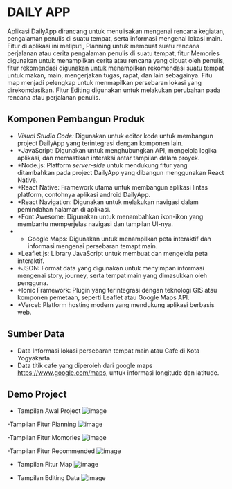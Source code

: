 # DAILY APP
Aplikasi DailyApp dirancang untuk menulisakan mengenai rencana kegiatan, pengalaman penulis di suatu tempat, serta informasi mengenai lokasi main. Fitur di aplikasi ini meliputi, Planning untuk membuat suatu rencana perjalanan atau cerita pengalaman penulis di suatu tempat, fitur Memories digunakan untuk menampilkan cerita atau rencana yang dibuat oleh penulis, fitur rekomendasi digunakan untuk menampilkan rekomendasi suatu tempat untuk makan, main, mengerjakan tugas, rapat, dan lain sebagainya. Fitu map menjadi pelengkap untuk menmapilkan persebaran lokasi yang direkomdasikan. Fitur Editing digunakan untuk melakukan perubahan pada rencana atau perjalanan penulis. 
## Komponen Pembangun Produk

- *Visual Studio Code:* Digunakan untuk editor kode untuk membangun project DailyApp yang terintegrasi dengan komponen lain.
- *JavaScript: Digunakan untuk menghubungkan API, mengelola logika aplikasi, dan memastikan interaksi antar tampilan dalam proyek.
- *Node.js: Platform _server-side_  untuk mendukung fitur yang ditambahkan pada project DailyApp yang dibangun menggunakan React Native.
- *React Native: Framework utama untuk membangun aplikasi lintas platform, contohnya aplikasi android DailyApp.
- *React Navigation: Digunakan untuk melakukan navigasi dalam pemindahan halaman di aplikasi.
- *Font Awesome: Digunakan untuk menambahkan ikon-ikon yang membantu memperjelas navigasi dan tampilan UI-nya.
- * Google Maps: Digunakan untuk menampilkan peta interaktif dan informasi mengenai persebaran temapt main.
- *Leaflet.js: Library JavaScript untuk membuat dan mengelola peta interaktif.
- *JSON: Format data yang digunakan untuk menyimpan informasi mengenai story, journey, serta tempat main yang dimasukkan oleh pengguna.
- *Ionic Framework: Plugin yang terintegrasi dengan teknologi GIS atau komponen pemetaan, seperti Leaflet atau Google Maps API.
- *Vercel: Platform hosting modern yang mendukung aplikasi berbasis web.

## Sumber Data

- Data Informasi lokasi persebaran tempat main atau Cafe di Kota Yogyakarta.
- Data titik cafe yang diperoleh dari google maps https://www.google.com/maps, untuk informasi longitude dan latitude.

## Demo Project
- Tampilan Awal Project
![image](https://github.com/user-attachments/assets/aca38edb-c3d1-4fd7-aafc-73a506453e4c)


-Tampilan Fitur Planning
![image](https://github.com/user-attachments/assets/cc40cbcd-72e4-47be-8be2-1e13029114f8)


-Tampilan Fitur Momories
![image](https://github.com/user-attachments/assets/1ffabf6b-d206-444d-94cd-fdcc5824f0a2)


-Tampilan Fitur Recommended
![image](https://github.com/user-attachments/assets/325ab842-84bc-47e1-9cb6-07a59c9495d9)


- Tampilan Fitur Map
  ![image](https://github.com/user-attachments/assets/9a6cb20e-9410-4442-a5e9-a0ae1a242456)


- Tampilan Editing Data
  ![image](https://github.com/user-attachments/assets/18461cba-32ef-4e09-b25c-0c46b087c9dd)

